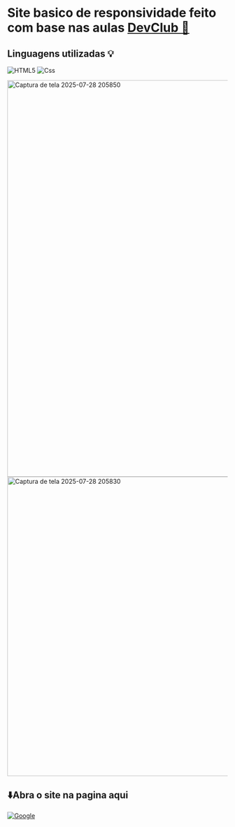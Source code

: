 <h1><h1>Site basico de responsividade feito com base nas aulas <a href="https://rodolfomori.com.br/">DevClub 📖</a></h1></h1>

<h2>Linguagens utilizadas 💡</h2>

![HTML5](https://img.shields.io/badge/html5-%23E34F26.svg?style=for-the-badge&logo=html5&logoColor=white)
![Css](https://img.shields.io/badge/CSS-663399.svg?style=for-the-badge&logo=CSS&logoColor=white)

<img width="1912" height="906" alt="Captura de tela 2025-07-28 205850" src="https://github.com/user-attachments/assets/13bae869-c766-4944-bcb3-4c4534d1f1a3" />
<img width="522" height="684" alt="Captura de tela 2025-07-28 205830" src="https://github.com/user-attachments/assets/05974c17-619b-47c5-9b4a-4f1757155519" />

 <h2>⬇️Abra o site na pagina aqui </h2> 
 
<a href=https://easy-shopping-nu.vercel.app/>![Google](https://img.shields.io/badge/google-4285F4?style=for-the-badge&logo=google&logoColor=white)</a>
